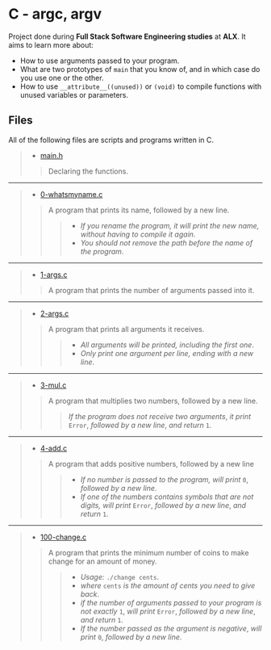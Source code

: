 # C - argc, argv

Project done during **Full Stack Software Engineering studies** at **ALX**. It aims to learn more about:

* How to use arguments passed to your program.
* What are two prototypes of `main` that you know of, and in which case do you use one or the other.
* How to use `__attribute__((unused))` or `(void)` to compile functions with unused variables or parameters.

## Files

All of the following files are scripts and programs written in C.

> * [main.h](https://github.com/Moh-A-Mahdi/alx-low_level_programming/blob/master/0x0A-argc_argv/main.h)
>
>> Declaring the functions.
------------------

> * [0-whatsmyname.c](https://github.com/Moh-A-Mahdi/alx-low_level_programming/blob/master/0x0A-argc_argv/0-whatsmyname.c)
>
>> A program that prints its name, followed by a new line.
>>>
>>> * _If you rename the program, it will print the new name, without having to compile it again_.
>>> * _You should not remove the path before the name of the program_.

------------------

> * [1-args.c](https://github.com/Moh-A-Mahdi/alx-low_level_programming/blob/master/0x0A-argc_argv/1-args.c)
>
>> A program that prints the number of arguments passed into it.
------------------

> * [2-args.c](https://github.com/Moh-A-Mahdi/alx-low_level_programming/blob/master/0x0A-argc_argv/2-args.c)
>
>> A program that prints all arguments it receives.
>>>
>>> * _All arguments will be printed, including the first one_.
>>> * _Only print one argument per line, ending with a new line_.

------------------

> * [3-mul.c](https://github.com/Moh-A-Mahdi/alx-low_level_programming/blob/master/0x0A-argc_argv/3-mul.c)
>
>> A program that multiplies two numbers, followed by a new line.
>>> _If the program does not receive two arguments_, _it print_ `Error`, _followed by a new line_, _and return_ `1`.
------------------

> * [4-add.c](https://github.com/Moh-A-Mahdi/alx-low_level_programming/blob/master/0x0A-argc_argv/4-add.c)
>
>> A program that adds positive numbers, followed by a new line
>>>
>>> * _If no number is passed to the program, will print_ `0`, _followed by a new line_.
>>> * _If one of the numbers contains symbols that are not digits, will print_ `Error`, _followed by a new line_, _and return_ `1`.

------------------

> * [100-change.c](https://github.com/Moh-A-Mahdi/alx-low_level_programming/blob/master/0x0A-argc_argv/100-change.c)
>
>> A program that prints the minimum number of coins to make change for an amount of money.
>>>
>>> * _Usage:_ `./change cents`.
>>> * _where_ `cents` _is the amount of cents you need to give back_.
>>> * _if the number of arguments passed to your program is not exactly_ `1`, _will print_ `Error`, _followed by a new line_, _and return_ `1`.
>>> * _If the number passed as the argument is negative_, _will print_ `0`, _followed by a new line_.
